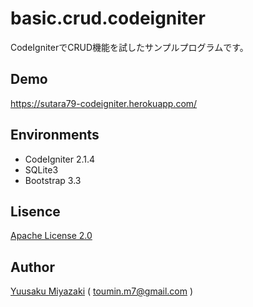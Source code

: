 # basic.crud.codeigniter

CodeIgniterでCRUD機能を試したサンプルプログラムです。


## Demo
https://sutara79-codeigniter.herokuapp.com/


## Environments
- CodeIgniter 2.1.4
- SQLite3
- Bootstrap 3.3


## Lisence
[Apache License 2.0](http://www.apache.org/licenses/LICENSE-2.0)


## Author
[Yuusaku Miyazaki](http://sutara79.hatenablog.com/entry/2013/10/28/122216)
( <toumin.m7@gmail.com> )
